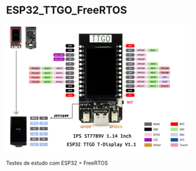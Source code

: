 # ESP32_TTGO_FreeRTOS

![ESP32_TTGO_T-Display](doc/pinmap_t-display.jpg)


Testes de estudo com ESP32 + FreeRTOS 
